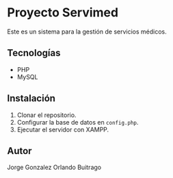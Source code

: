 # Proyecto Servimed

Este es un sistema para la gestión de servicios médicos.

## Tecnologías
- PHP
- MySQL

## Instalación
1. Clonar el repositorio.
2. Configurar la base de datos en `config.php`.
3. Ejecutar el servidor con XAMPP.

## Autor
Jorge Gonzalez
Orlando Buitrago
